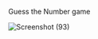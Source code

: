 


Guess the Number game

![Screenshot (93)](https://github.com/sagarxjadhav/Guess_The_Number/assets/93977940/0478a3ce-f7e7-451a-ae49-ea42cc31f2f5)

